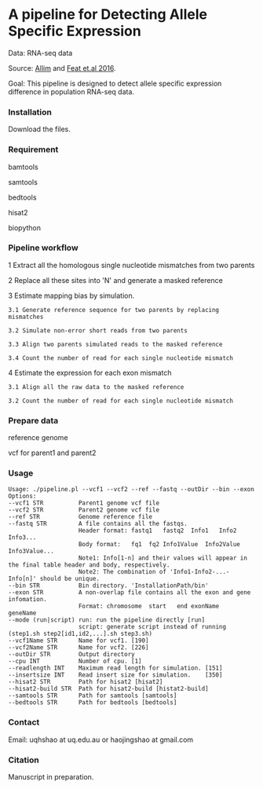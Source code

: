 # A pipeline for Detecting Allele Specific Expression
Data:   RNA-seq data
 
Source: [Allim](https://www.ncbi.nlm.nih.gov/pmc/articles/PMC3739924/) and [Feat et.al 2016](https://www.genetics.org/content/203/3/1177).
 
Goal:	This pipeline is designed to detect allele specific expression difference in population RNA-seq data.

### Installation
 
Download the files.

### Requirement
bamtools
 
samtools
 
bedtools
 
hisat2
 
biopython

### Pipeline workflow

1 Extract all the homologous single nucleotide mismatches from two parents

2 Replace all these sites into 'N' and generate a masked reference

3 Estimate mapping bias by simulation.

	3.1 Generate reference sequence for two parents by replacing mismatches
	
	3.2 Simulate non-error short reads from two parents
	
	3.3 Align two parents simulated reads to the masked reference
	
	3.4 Count the number of read for each single nucleotide mismatch

4 Estimate the expression for each exon mismatch

	3.1 Align all the raw data to the masked reference
	
	3.2 Count the number of read for each single nucleotide mismatch

### Prepare data

reference genome

vcf for parent1 and parent2

### Usage
```
Usage: ./pipeline.pl --vcf1 --vcf2 --ref --fastq --outDir --bin --exon
Options:
--vcf1 STR          Parent1 genome vcf file
--vcf2 STR          Parent2 genome vcf file
--ref STR           Genome reference file
--fastq STR         A file contains all the fastqs.
                    Header format: fastq1	fastq2	Info1	Info2	Info3...
                    Body format:   fq1	fq2	Info1Value	Info2Value	Info3Value...
                    Note1: Info[1-n] and their values will appear in the final table header and body, respectively.
                    Note2: The combination of 'Info1-Info2-...-Info[n]' should be unique.
--bin STR           Bin directory. 'InstallationPath/bin'
--exon STR          A non-overlap file contains all the exon and gene infomation.
                    Format: chromosome	start	end	exonName	geneName
--mode (run|script) run: run the pipeline directly [run]
                    script: generate script instead of running (step1.sh step2[id1,id2,...].sh step3.sh)
--vcf1Name STR      Name for vcf1. [190]
--vcf2Name STR      Name for vcf2. [226]
--outDir STR        Output directory
--cpu INT           Number of cpu. [1]
--readlength INT    Maximum read length for simulation. [151]
--insertsize INT    Read insert size for simulation.    [350]
--hisat2 STR        Path for hisat2 [hisat2]
--hisat2-build STR  Path for hisat2-build [histat2-build]
--samtools STR      Path for samtools [samtools]
--bedtools STR      Path for bedtools [bedtools]
```

### Contact
Email: uqhshao at uq.edu.au or haojingshao at gmail.com

### Citation
Manuscript in preparation.
